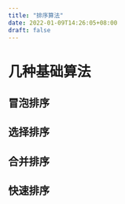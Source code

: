 ```yaml
---
title: "排序算法"
date: 2022-01-09T14:26:05+08:00
draft: false
---
```


# 几种基础算法

## 冒泡排序

## 选择排序

## 合并排序

## 快速排序